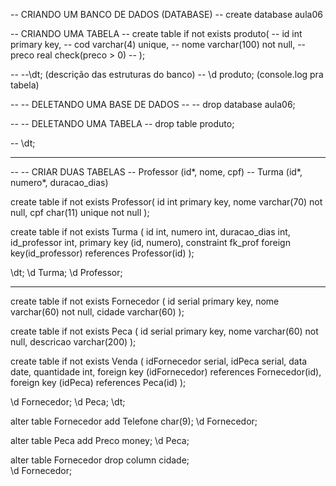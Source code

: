 -- CRIANDO UM BANCO DE DADOS (DATABASE)
-- create database aula06

-- CRIANDO UMA TABELA
-- create table if not exists produto(
--   id int primary key,
--   cod varchar(4) unique,
--   nome varchar(100) not null,
--   preco real check(preco > 0)
-- );

-- --\dt; (descrição das estruturas do banco) 
-- \d produto; (console.log pra tabela)

-- -- DELETANDO UMA BASE DE DADOS
-- -- drop database aula06;

-- -- DELETANDO UMA TABELA
-- drop table produto;

-- \dt;

-------------------------------------------------------------------------------------

-- -- CRIAR DUAS TABELAS
-- Professor (id*, nome, cpf)
-- Turma (id*, numero*, duracao_dias)

create table if not exists Professor(
  id int primary key,
  nome varchar(70) not null,
  cpf char(11) unique not null
);



create table if not exists Turma (
  id int,
  numero int,
  duracao_dias int,
  id_professor int,
  primary key (id, numero),
  constraint fk_prof foreign key(id_professor) references Professor(id)
);

\dt;
\d Turma;
\d Professor;


-----------------------------------------------------------------------------------------------------------------

create table if not exists Fornecedor (
  id serial primary key,
  nome varchar(60) not null,
  cidade varchar(60)
);

create table if not exists Peca (
  id serial primary key,
  nome varchar(60) not null,
  descricao varchar(200)
);

create table if not exists Venda (
  idFornecedor serial,
  idPeca serial,
  data date,
  quantidade int,
  foreign key (idFornecedor) references Fornecedor(id),
  foreign key (idPeca) references Peca(id)
);

\d Fornecedor;
\d Peca;
\dt;

alter table Fornecedor add Telefone char(9);
\d Fornecedor;

alter table Peca add Preco money;
\d Peca;

alter table Fornecedor drop column cidade;  
\d Fornecedor;
